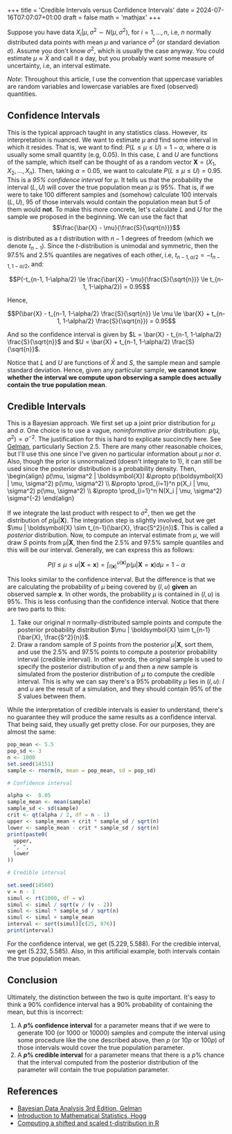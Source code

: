 +++
title = 'Credible Intervals versus Confidence Intervals'
date = 2024-07-16T07:07:07+01:00
draft = false
math = 'mathjax'
+++

Suppose you have data $X_i | \mu, \sigma^2 \sim N(\mu, \sigma^2)$, for $i = 1, ..., n$, i.e, $n$ normally
distributed data points with mean $\mu$ and variance $\sigma^2$ (or standard deviation $\sigma$). Assume you
don't know $\sigma^2$, which is usually the case anyway. 
You could estimate $\mu \approx \bar{X}$ and call it a day, but you probably want some measure of uncertainty, i.e, an interval estimate. 

*Note*: Throughout this article, I use the convention that uppercase variables are random variables and lowercase variables are fixed (observed)
quantities.

## Confidence Intervals

This is the typical approach taught in any statistics class. However, its interpretation is nuanced. 
We want to estimate $\mu$ and find some interval in which it resides. That is, we want to find:
$P(L \le \mu \le U) = 1 - \alpha$, where $\alpha$ is usually some small quantity (e.g, 0.05). 
In this case, $L$ and $U$ are functions of the sample, which itself can be thought of as a random
vector $\boldsymbol{X} = (X_1, X_2, ..., X_n)$. 
Then, taking $\alpha = 0.05$, we want to calculate $P(L \le \mu \le U) = 0.95$. This is a *95% confidence interval*
for $\mu$. It tells us that the probability the interval $(L, U)$ will cover the true population mean $\mu$ is 95%. 
That is, if we were to take 100 different samples and (somehow) calculate 100 intervals $(L, U)$, 95 of those intervals
would contain the population mean but 5 of them would **not**.
To make this more concrete, let's calculate $L$ and $U$ for the sample we proposed in the beginning. We can use the fact that 
$$\frac{\bar{X} - \mu}{\frac{S}{\sqrt{n}}}$$
is distributed as a $t$ distribution with $n-1$ degrees of freedom (which we denote $t_{n-1}$).
Since the $t$-distribution is unimodal and symmetric, then the 97.5% and 2.5% quantiles are negatives of each other, i.e, 
$t_{n-1, \alpha/2} = -t_{n-1, 1 - \alpha/2}$, and:

$$P(-t_{n-1, 1-\alpha/2} \le \frac{\bar{X} - \mu}{\frac{S}{\sqrt{n}}} \le t_{n-1, 1-\alpha/2}) = 0.95$$

Hence,

$$P(\bar{X} - t_{n-1, 1-\alpha/2} \frac{S}{\sqrt{n}} \le \mu \le \bar{X} + t_{n-1, 1-\alpha/2} \frac{S}{\sqrt{n}}) = 0.95$$

And so the confidence interval is given by $L = \bar{X} - t_{n-1, 1-\alpha/2} \frac{S}{\sqrt{n}}$ and $U = \bar{X} + t_{n-1, 1-\alpha/2} \frac{S}{\sqrt{n}}$.

Notice that $L$ and $U$ are functions of $\bar{X}$ and $S$, the sample mean and sample standard deviation. Hence, given any particular sample, 
**we cannot know whether the interval we compute upon observing a sample does actually contain the true population mean**. 

## Credible Intervals

This is a Bayesian approach. We first set up a joint prior distribution for $\mu$ and $\sigma$. One choice is to use 
a vague, *noninformative prior* distribution: $p(\mu, \sigma^2) \propto \sigma^{-2}$.
The justification for this is hard to explicate succinctly here. See [Gelman](http://www.stat.columbia.edu/~gelman/book/BDA3.pdf), 
particularly Section 2.5. There are many other reasonable choices, but I'll use this one since I've given no particular information
about $\mu$ nor $\sigma$. Also, though the prior is unnormalized (doesn't integrate to 1), it can still be used since the posterior distribution is a probability density.
Then, 
\begin{align}
p(\mu, \sigma^2 | \boldsymbol{X}) 
&\propto p(\boldsymbol{X} | \mu, \sigma^2) p(\mu, \sigma^2) \\\\
&\propto \prod_{i=1}^n p(X_i | \mu, \sigma^2) p(\mu, \sigma^2) \\\\
&\propto \prod_{i=1}^n N(X_i | \mu, \sigma^2) \sigma^{-2} 
\end{align}

If we integrate the last product with respect to $\sigma^2$, then we get the distribution of $p(\mu | \boldsymbol{X})$.
The integration step is slightly involved, but we get $\mu | \boldsymbol{X} \sim t_{n-1}(\bar{X}, \frac{S^2}{n})$. This is 
called a *posterior* distribution.
Now, to compute an interval estimate from $\mu$, we will draw $S$ points from $\mu | \boldsymbol{X}$, then find the 2.5%
and 97.5% sample quantiles and this will be our interval. Generally, we can express this as follows:

$$P(l \le \mu \le u | \boldsymbol{X} = \boldsymbol{x}) = \int_{l(\boldsymbol{x})}^{u(\boldsymbol{x})} p(\mu | \boldsymbol{X} = \boldsymbol{x}) d\mu = 1 - \alpha$$

This looks similar to the confidence interval. But the difference is that we are calculating the probability of $\mu$ being covered
by $(l, u)$ **given** an observed sample $\boldsymbol{x}$. In other words, the probability $\mu$ is contained in $(l, u)$ is 95%. This is 
less confusing than the confidence interval. Notice that there are two parts to this:
1. Take our original $n$ normally-distributed sample points and compute the posterior probability distribution $\mu | \boldsymbol{X} \sim t_{n-1}(\bar{X}, \frac{S^2}{n})$.
2. Draw a random sample of $S$ points from the posterior $\mu | \boldsymbol{X}$, sort them, and use the 2.5% and 97.5% points to compute a posterior probability interval (credible interval).
In other words, the original sample is used to specify the posterior distribution of $\mu$ and then a *new* sample is simulated from the posterior distribution of $\mu$ to compute the 
credible interval. This is why we can say there's a 95% probability $\mu$ lies in $(l, u)$: $l$ and $u$ are the result of a simulation, and they should contain 95% of the $S$ values 
between them.

While the interpretation of credible intervals is easier to understand, there's no guarantee they will produce the same results as a confidence interval. That being said, they usually 
get pretty close. For our purposes, they are almost the same:

```r
pop_mean <- 5.5
pop_sd <- 3
n <- 1000
set.seed(14151)
sample <- rnorm(n, mean = pop_mean, sd = pop_sd)

# Confidence interval

alpha <-  0.05
sample_mean <- mean(sample)
sample_sd <- sd(sample)
crit <- qt(alpha / 2, df = n - 1)
upper <- sample_mean + crit * sample_sd / sqrt(n)
lower <- sample_mean - crit * sample_sd / sqrt(n)
print(paste0(
  upper,
  ", ",
  lower
))

# Credible interval

set.seed(14560)
v = n - 1
simul <- rt(1000, df = v)
simul <- simul / sqrt(v / (v - 2))
simul <- simul * sample_sd / sqrt(n)
simul <- simul + sample_mean
interval <- sort(simul)[c(25, 976)]
print(interval)
```

For the confidence interval, we get $(5.229, 5.588)$. For the credible interval, we get $(5.232, 5.585)$. Also, in this artificial example, both intervals contain the true population mean.

## Conclusion

Ultimately, the distinction between the two is quite important. It's easy to think a 90% confidence interval has a 90% probability of containing the mean, but this is incorrect:

1. A **$p$% confidence interval** for a parameter means that if we were to generate 100 (or 1000 or 10000) samples and compute the interval using some procedure like the one
described above, then $p$ (or $10p$ or $100p$) of those intervals would cover the true population parameter.
2. A **$p$% credible interval** for a parameter means that there is a $p$% chance that the interval computed from the posterior distribution of the parameter will contain 
the true population parameter.

## References

* [Bayesian Data Analysis 3rd Edition, Gelman](http://www.stat.columbia.edu/~gelman/book/BDA3.pdf)
* [Introduction to Mathematical Statistics, Hogg](https://minerva.it.manchester.ac.uk/~saralees/statbook2.pdf)
* [Computing a shifted and scaled t-distribution in R](https://stats.stackexchange.com/questions/567944/how-can-i-sample-from-a-shifted-and-scaled-student-t-distribution-with-a-specifi)
